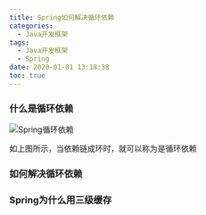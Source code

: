 ```yaml
---
title: Spring如何解决循环依赖
categories:
  - Java开发框架
tags:
  - Java开发框架
  - Spring
date: 2020-01-01 13:18:38
toc: true
---
```

### 什么是循环依赖

![Spring循环依赖](/Spring循环依赖.jpg)

如上图所示，当依赖链成环时，就可以称为是循环依赖

### 如何解决循环依赖

### Spring为什么用三级缓存

